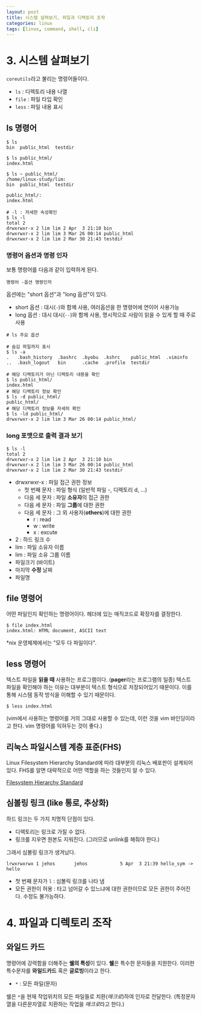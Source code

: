 ```yaml
---
layout: post
title: 시스템 살펴보기, 파일과 디렉토리 조작
categories: linux
tags: [linux, command, shell, cli]
---
```


# 3. 시스템 살펴보기

`coreutils`라고 불리는 명령어들이다.

- `ls` : 디렉토리 내용 나열
- `file` : 파일 타입 확인
- `less` : 파일 내용 표시

## ls 명령어

```shell
$ ls
bin  public_html  testdir

$ ls public_html/
index.html

$ ls ~ public_html/
/home/linux-study/lim:
bin  public_html  testdir

public_html/:
index.html

# -l : 자세한 속성확인
$ ls -l
total 2
drwxrwxr-x 2 lim lim 2 Apr  3 21:10 bin
drwxrwxr-x 2 lim lim 3 Mar 26 00:14 public_html
drwxrwxr-x 2 lim lim 2 Mar 30 21:43 testdir
```

### 명령어 옵션과 명령 인자

보통 명령어를 다음과 같이 입력하게 된다.

`명령어 -옵션 명령인자`

옵션에는 "short 옵션"과 "long 옵션"이 있다.

- short 옵션 : 대시(`-`)와 함께 사용, 여러옵션을 한 명령어에 연이어 사용가능
- long 옵션 : 대시 대시(`--`)와 함께 사용, 명시적으로 사람이 읽을 수 있게 할 때 주로 사용

```shell
# ls 주요 옵션

# 숨김 파일까지 표시
$ ls -a
.   .bash_history  .bashrc  .byobu  .kshrc    public_html  .viminfo
..  .bash_logout   bin      .cache  .profile  testdir

# 해당 디렉토리가 아닌 디렉토리 내용을 확인
$ ls public_html/
index.html
# 해당 디렉토리 정보 확인
$ ls -d public_html/
public_html/
# 해당 디렉토리 정보를 자세히 확인
$ ls -ld public_html/
drwxrwxr-x 2 lim lim 3 Mar 26 00:14 public_html/
```

### long 포맷으로 출력 결과 보기

```shell
$ ls -l
total 2
drwxrwxr-x 2 lim lim 2 Apr  3 21:10 bin
drwxrwxr-x 2 lim lim 3 Mar 26 00:14 public_html
drwxrwxr-x 2 lim lim 2 Mar 30 21:43 testdir
```

- drwxrwxr-x : 파일 접근 권한 정보
  - 첫 번째 문자 : 파일 형식 (일반적 파일 -, 디렉토리 d, ...)
  - 다음 세 문자 : 파일 **소유자**의 접근 권한
  - 다음 세 문자 : 파일 **그룹**에 대한 권한
  - 다음 세 문자 : 그 외 사용자(**others**)에 대한 권한
    - r : read
    - w : write
    - x : excute
- 2 : 하드 링크 수
- lim : 파일 소유자 이름
- lim : 파일 소유 그룹 이름
- 파일크기 (바이트)
- 마지막 **수정** 날짜
- 파일명

## file 명령어

어떤 파일인지 확인하는 명령어이다. 헤더에 있는 매직코드로 확장자를 결정한다.

```shell
$ file index.html
index.html: HTML document, ASCII text
```

*nix 운영체제에서는 "모두 다 파일이다".

## less 명령어

텍스트 파일을 **읽을 때** 사용하는 프로그램이다. (**pager**라는 프로그램의 일종) 텍스트 파일을 확인해야 하는 이유는 대부분이 텍스트 형식으로 저장되어있기 때문이다. 이를 통해 시스템 동작 방식을 이해할 수 있기 때문이다.

```shell
$ less index.html
```

(vim에서 사용하는 명령어를 거의 그대로 사용할 수 있는데, 이런 것을 vim 바인딩이라고 한다. vim 명령어를 익혀두는 것이 좋다.)

## 리눅스 파일시스템 계층 표준(FHS)

Linux Filesystem Hierarchy Standard에 따라 대부분의 리눅스 배포판이 설계되어있다. FHS를 알면 대략적으로 어떤 역할을 하는 것들인지 알 수 있다.

[Filesystem Hierarchy Standard](https://en.wikipedia.org/wiki/Filesystem_Hierarchy_Standard)

## 심볼링 링크 (like 통로, 추상화)

하드 링크는 두 가지 치명적 단점이 있다. 

- 디렉토리는 링크로 가질 수 없다.
- 링크를 지우면 원본도 지워진다. (그러므로 unlink를 해줘야 한다.)

그래서 심볼링 링크가 생겨났다.

```shell
lrwxrwxrwx 1 jehos       jehos            5 Apr  3 21:39 hello_sym -> hello
```

- 첫 번째 문자가 `l` : 심볼릭 링크를 나타 냄
- 모든 권한이 허용 : 타고 넘어갈 수 있느냐에 대한 권한이므로 모든 권한이 주어진다. 수정도 불가능하다.

# 4. 파일과 디렉토리 조작

## 와일드 카드

명령어에 강력함을 더해주는 **쉘의 특성**이 있다. **쉘**은 특수한 문자들을 지원한다. 이러한 특수문자를 **와일드카드** 혹은 **글로빙**이라고 한다.

- `*` : 모든 파일(문자)

쉘은 `*`을 현재 작업위치의 모든 파일들로 치환(*매크로*)하여 인자로 전달한다. (특정문자열을 다른문자열로 치환하는 작업을 *매크로*라고 한다.)


